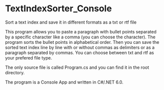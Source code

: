 # TextIndexSorter_Console
Sort a text index and save it in different formats as a txt or rtf file

This program allows you to paste a paragraph with bullet points separated by a specific character like a comma (you can choose the character). The program sorts the bullet points in alphabetical order. Then you can save the sorted text index line by line with or without commas as delimiters or as a paragraph separated by commas. You can choose between txt and rtf as your prefered file type.

The only source file is called Program.cs and you can find it in the root directory.

The program is a Console App and written in C#/.NET 6.0.
